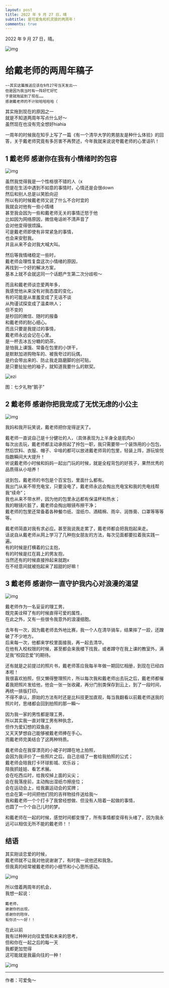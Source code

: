 ```yaml
---
layout: post
title: 2022 年 9 月 27 日，晴
subtitle: 是可爱兔和机灵狼的两周年！
comments: true
---
```


2022 年 9 月 27 日，晴。

![img](../assets/img/WechatIMG695513.jpeg)

# 给戴老师的两周年稿子

```
~~其实这篇推送应该在9月27号当天发出~~
但是因为我当时有一阵好忙好忙
于是就拖延到了现在……
感谢戴老师的不计较哈哈哈哈（
```

其实拖到现在的原因之一  
就是不知道两周年写点什么好～  
虽然现在也没有完全想好hiahia

一周年的时候我在知乎上写了一篇《有一个清华大学的男朋友是种什么体验》的回答，关于戴老师究竟有多厉害不再赘述，今年我就来说说夸戴老师的心里话叭！

## 1 戴老师 感谢你在我有小情绪时的包容
![img](../assets/img/IMG_5134.jpg)

虽然我觉得我是一个性格很不错的人（x  
但是在生活中遇到不如意的事情时，心情还是会很down  
然后和别人总是以笑脸向迎  
所以有的时候戴老师又说了什么不合时宜的  
我就会对他有一些小情绪  
甚至我会因为一些和戴老师无关的事情迁怒于他  
比如因为网络原因，微信电话听不清声音了  
会对他变得很烦躁。  
可是戴老师即使有非常紧急的事情，  
也会来安慰我。  
并且从来不会对我大喊大叫。  

然后等我情绪稳定一些时，  
戴老师会理性复盘这次小情绪的原因，  
再找到一个好的解决方案，  
基本上就不会就这同一个话题产生第二次分歧啦～  

而且和戴老师谈恋爱两年多，  
我感觉他从来没有对我态度的变化，  
有的可能是从害羞变成了无话不谈  
从拘谨试探变成了温柔哄人；  
但不变的  
是秒回的微信、随时的报备  
和戴老师的耐心细心。  
而且只要是我提过的事情，  
戴老师永远会记在心里。  
是一杯去冰五分糖的奶茶，  
是怕我上课饿、常备在包里的小饼干，  
是默默加进购物车的、被我夸过的玩偶，  
是约会带出来的、防止我走路磨脚的创可贴，  
是只要扯扯他的袖子，就知道我要什么的默契。  

![ezi](../assets/img/WechatIMG695514.jpeg)

图：七夕礼物“鹅子”


## 2 戴老师 感谢你把我宠成了无忧无虑的小公主

![img](../assets/img/IMG_4172.jpg)

我妈和我开玩笑说，戴老师把你宠得逆天了。

戴老师一直说自己是十分健壮的人，（具体表现为上半身全是肌肉x）  
每次出去玩，戴老师都主动承担起了拎包一职，我只需要带一个装饰用的小包包，然后饮料、衣服、帽子、伞啥的都可以放进戴老师背的包里，轻装上阵，游玩愉悦指数瞬间大大提升！  
听说戴老师小时候和妈妈一起出门玩的时候，就是全程背包的好孩子，果然优秀的品质得从小培养！

说到包，戴老师的书包是个百宝包，里面什么都有。  
我出门从来不带充电宝，只要没电了，戴老师永远会掏出充电宝和我的充电线帮我“续命”；  
我也从来不带水杯，因为他的包里永远都有保温杯和热水；  
我的眼镜片脏了，戴老师会掏出眼镜布擦干净；  
戴老师的包里还常备着各种餐巾纸、湿纸巾、酒精棉、雨伞、润唇膏、口罩等等等等。

戴老师简直对我有求必应。甚至我说我走累了，戴老师都会把我抱起来走。  
话说自从戴老师从网上学习了几种抱女朋友的方法，每次见面都要拉着我实践一遍。  
有的时候是打横着的公主抱，  
有的时候是扛在肩上的男友抱，  
当然还有的时候直接拎起来就跑x  
在不经意间就被抱起来了超甜的好嘛！


## 3 戴老师 感谢你一直守护我内心对浪漫的渴望

![img](../assets/img/IMG_4652.jpg)

戴老师作为一名妥妥的理工男，  
既完美诠释了有的时候直得可爱的属性，  
在此之外，又有一些很令我意外的浪漫细胞。

去年有一次，因为戴老师去外地比赛，我一个人在清华骑车，结果摔了一跤，还蹭破了不少地方。  
后来每一次，他都来学校里面接我，再一起去清华。  
在他有入校权限的时候，甚至都会来我楼下找我，或者蹲守在我上课的教室外，满足我“校园恋爱”的期待。

还有就是之前提过的照片书，戴老师答应我每半年做一期回忆相册，到现在已经四本啦！  
我很喜欢拍照，但又懒得整理照片，所以每次我和戴老师出去玩之后，戴老师都催着我把照片发给他，他会一张一张收藏，再分门别类保存到云上，到了一段时间，再统一排版打印。  
不得不承认，原始的方法有时还是比科技更加直观，每当我翻看以前戴老师送我的照片时，思绪都会回到拍照的那一瞬～

因为我一家的男性都是理工男，  
所以其实我一直对理工男有种执念，  
但作为爱幻想的双鱼座，  
又天天梦想自己能够被戴老师捧在手心。  
而戴老师完美结合了这两种特质。

戴老师会在我穿漂亮的小裙子时蹲在地上拍照，  
会因为我评价了一些照片之后，自己总结了一套给我拍照的公式；  
戴老师会陪我打卡环球影城、欢乐谷；  
陪我抓娃娃、看艺术展。  
会在吃西瓜时，给我咬掉上面的尖尖；  
会在我落座前，主动掏出湿纸巾擦座位；  
会在运动会上，给我赢运动会的奖牌；  
也会在第一时间把他们院的吉祥物挂件送给我～  
我和戴老师一个个打卡了我曾经想做、但没有人陪着一起做的事情，  
也圆了一个个自己儿时的梦。

和戴老师在一起的时候，感觉时间都变慢了，所有事情都变得有头绪了，因为我永远可以相信无所不能的戴老师！！



## 结语
其实刚谈恋爱的时候，  
戴老师就不让我对他说谢谢了，有时我一说他还和我急。  
但我真的经常被戴老师的小细节和小心思所感动。

![img](../assets/img/IMG_5012.jpg)

所以借着两周年的机会，  
我想一起说：  
```
戴老师，  
谢谢你的出现，  
感谢你的陪伴，  
有你浈～～好！！  
```

在此以前  
我有过种种对向往爱情和未来的思考，  
但和你在一起之后的每一天  
我都更加觉得  
这可能就是我最向往的一种！

![img](../assets/img/IMG_4267.jpg)

---

作者：可爱兔～
